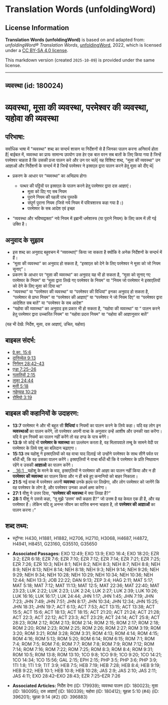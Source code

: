 # Translation Words (unfoldingWord)

## License Information

**Translation Words (unfoldingWord)** is based on and adapted from: _unfoldingWord® Translation Words_, [unfoldingWord](https://unfoldingword.org/utw), 2022, which is licensed under a [CC BY-SA 4.0 license](https://creativecommons.org/licenses/by-sa/4.0/legalcode.en).

This markdown version (created `2025-10-09`) is provided under the same license.



--------------------------------

## व्यवस्था (id: 180024)

व्यवस्था, मूसा की व्यवस्था, परमेश्वर की व्यवस्था, यहोवा की व्यवस्था
===================================================================

परिभाषा:
--------

सर्वाधिक भाषा में "व्यवस्था" शब्द का सन्दर्भ शासन या निर्देशनों से है जिनका पालन करना अनिवार्य होता है\| बाईबल में, व्यवस्था का प्रायः सामान्य उपयोग उस हेर एक बात वरन सब बातों के लिए किया गया है जिन्हें परमेश्वर चाहता है कि उसकी प्रजा पालन करे और उन पर चले\| यह विशिष्ट शब्द, "मूसा की व्यवस्था" उन आज्ञाओं और निर्देशनों के सन्दर्भ में है जिन्हें परमेश्वर ने इस्राएल द्वारा पालन करने हेतु मूसा को दीए थे\|

* प्रकरण के आधार पर “व्यवस्था” का अभिप्राय होगाः

    + पत्थर की पट्टियों पर इस्राएल के पालन करने हेतु परमेश्वर द्वारा दस आज्ञाएं।
        + मूसा को दिए गए सब नियम
        + पुराने नियम की पहली पांच पुस्तकें
        + संपूर्ण पुराना नियम (जिसे नये नियम में पवित्रशास्त्र कहा गया है।)
        + परमेश्वर के सब आदेश एवं इच्छा
* “व्यवस्था और भविष्यद्वक्ता” नये नियम में इब्रानी धर्मशास्त्र (या पुराने नियम) के लिए काम में ली गई उक्ति है।

अनुवाद के सुझाव
---------------

* इस शब्द का अनुवाद बहुवचन में “व्यवस्थाएं” किया जा सकता है क्योंकि वे अनेक निर्देशनों के सन्दर्भ में हैं।
* “मूसा की व्यवस्था” का अनुवाद हो सकता है, “इस्राएल को देने के लिए परमेश्वर ने मूसा को जो नियम सुनाए”।
* प्रकरण के आधार पर “मूसा की व्यवस्था” का अनुवाद यह भी हो सकता है, “मूसा को सुनाए गए परमेश्वर के नियम” या “मूसा द्वारा लिखे गए परमेश्वर के नियम” या "नियम जो परमेश्वर ने इस्राएलियों को देने के लिए मूसा को दिया था"
* “व्यवस्था” या “परमेश्वर की व्यवस्था” या “परमेश्वर की विधियां” इनका अनुवाद हो सकता है, “परमेश्वर से प्राप्त नियम” या “परमेश्वर की आज्ञाएं” या “परमेश्वर ने जो नियम दिए” या “परमेश्वर द्वारा आदेशित सब बातें” या “परमेश्वर के सब आदेश”
* “यहोवा की व्यवस्था” का अनुवाद इस प्रकार भी हो सकता है, “यहोवा की व्यवस्था” या “ पालन करने हेतु परमेश्वर द्वारा उच्चारित नियम” या "यहोवा प्रदत्त नियम" या “यहोवा की आज्ञानुसार बातें”

(यह भी देखें: निर्देश, मूसा, दस आज्ञाएं, उचित, यहोवा)

बाइबल संदर्भ:
-------------

* [प्रे.का. 15:6](https://ref.ly/Acts15:6)
* [दानिय्येल 9:13](https://ref.ly/Dan9:13)
* [निर्गमन 28:42–43](https://ref.ly/Exod28:42-Exod28:43)
* [एज्रा 7:25–26](https://ref.ly/Ezra7:25-Ezra7:26)
* [गलातियों 2:15](https://ref.ly/Gal2:15)
* [लूका 24:44](https://ref.ly/Luke24:44)
* [मत्ती 5:18](https://ref.ly/Matt5:18)
* [नहेम्याह 10:29](https://ref.ly/Neh10:29)
* [रोमियो 3:19](https://ref.ly/Rom3:19)

बाइबल की कहानियों के उदाहरण:
----------------------------

* **13:7** परमेश्वर ने और भी बहुत सी **विधियां** व नियमों का पालन करने के लिये कहा। यदि वह लोग इन **व्यवस्थाओं** का पालन करेंगे, तो परमेश्वर अपनी वाचा के अनुसार उन्हें आशीष और उनकी रक्षा करेंगा। यदि वे इन नियमों का पालन नहीं करेंगे तो वह दण्ड के पात्र बनेंगे।
* **13:9** जो कोई भी **परमेश्वर के व्यवस्था** का उल्लंघन करता है, वह मिलापवाले तम्बू के सामने वेदी पर परमेश्वर के लिये पशु का बलिदान चढ़ाएगा।
* **15:13** तब यहोशू ने इस्राएलियों को वह वाचा याद दिलाई जो उन्होंने परमेश्वर के साथ सीनै पर्वत पर बाँधी थी, कि वह उसका पालन करेंगे। इस्राएलियों ने वाचा बाँधी थी कि वे परमेश्वर के प्रति निष्ठावान रहेंगे व उसकी **आज्ञाओ** का पालन करेंगे।
* \_\_[16:1](rc://*/tn/help/obs/16/01)\_\_यहोशू के मरने के बाद, इस्राएलियों ने परमेश्वर की आज्ञा का पालन नहीं किया और न ही **परमेश्वर की व्यवस्था** का पालन किया और न ही बचे हुए कनानियो को बाहर निकाला।
* **21:5** नई वाचा में परमेश्वर अपनी **व्यवस्था** उनके ह्रदय पर लिखेगा, और लोग परमेश्वर को जानेंगे कि वह परमेश्वर के लोग है, और परमेश्वर उनका अधर्म क्षमा करेगा।
* **27:1** यीशु ने उत्तर दिया, “**परमेश्वर की व्यवस्था** में क्या लिखा है?”
* **28:1** यीशु ने उससे कहा, “तू मुझे ‘उत्तम’ क्यों कहता है?” जो उत्तम है वह केवल एक ही है, और वह परमेश्वर है। लेकिन यदि तू अनन्त जीवन का वारिस बनना चाहता है, तो **परमेश्वर की आज्ञाओं** का पालन करना।”

शब्द तथ्य:
----------

* स्ट्रोंग्स: H430, H1881, H1882, H2706, H2710, H3068, H4687, H4872, H4941, H8451, G23160, G35510, G35650

* **Associated Passages:** EXO 12:49; EXO 13:9; EXO 16:4; EXO 18:20; EZR 3:2; EZR 6:18; EZR 7:6; EZR 7:10; EZR 7:12; EZR 7:14; EZR 7:21; EZR 7:25; EZR 7:26; EZR 10:3; NEH 8:1; NEH 8:2; NEH 8:3; NEH 8:7; NEH 8:8; NEH 8:9; NEH 8:13; NEH 8:14; NEH 8:18; NEH 9:3; NEH 9:14; NEH 9:26; NEH 9:29; NEH 9:34; NEH 10:28; NEH 10:29; NEH 10:34; NEH 10:36; NEH 12:44; NEH 13:3; JOB 22:22; DAN 9:13; ZEP 3:4; HAG 2:11; MAT 5:17; MAT 5:18; MAT 7:12; MAT 11:13; MAT 12:5; MAT 22:36; MAT 22:40; MAT 23:23; LUK 2:22; LUK 2:23; LUK 2:24; LUK 2:27; LUK 2:39; LUK 10:26; LUK 16:16; LUK 16:17; LUK 24:44; JHN 1:17; JHN 1:45; JHN 7:19; JHN 7:23; JHN 7:49; JHN 7:51; JHN 8:17; JHN 10:34; JHN 12:34; JHN 15:25; JHN 18:31; JHN 19:7; ACT 6:13; ACT 7:53; ACT 13:15; ACT 13:38; ACT 15:5; ACT 15:6; ACT 18:13; ACT 18:15; ACT 21:20; ACT 21:24; ACT 21:28; ACT 22:3; ACT 22:12; ACT 23:3; ACT 23:29; ACT 24:14; ACT 25:8; ACT 28:23; ROM 2:12; ROM 2:13; ROM 2:14; ROM 2:15; ROM 2:17; ROM 2:18; ROM 2:20; ROM 2:23; ROM 2:25; ROM 2:26; ROM 2:27; ROM 3:19; ROM 3:20; ROM 3:21; ROM 3:28; ROM 3:31; ROM 4:13; ROM 4:14; ROM 4:15; ROM 4:16; ROM 5:13; ROM 5:20; ROM 6:14; ROM 6:15; ROM 7:1; ROM 7:4; ROM 7:5; ROM 7:6; ROM 7:7; ROM 7:8; ROM 7:9; ROM 7:12; ROM 7:14; ROM 7:16; ROM 7:22; ROM 7:25; ROM 8:3; ROM 8:4; ROM 9:31; ROM 10:5; ROM 13:8; ROM 13:10; 1CO 9:8; 1CO 9:9; 1CO 9:20; 1CO 14:21; 1CO 14:34; 1CO 15:56; GAL 2:15; EPH 2:15; PHP 3:5; PHP 3:6; PHP 3:9; 1TI 1:8; 1TI 1:9; TIT 3:9; HEB 7:5; HEB 7:19; HEB 7:28; HEB 8:4; HEB 9:19; HEB 9:22; HEB 10:1; HEB 10:8; HEB 10:28; JAS 2:9; JAS 2:10; JAS 2:11; JAS 4:11; EXO 28:42–EXO 28:43; EZR 7:25–EZR 7:26
* **Associated Articles:** निर्देश देना (ID: 179939); व्यवस्था पालन (ID: 180023); मूसा (ID: 180095); दस आज्ञाएँ (ID: 180339); यहोवा (ID: 180412); यूहन्ना 5:10 (#4) (ID: 396201); यूहन्ना 9:14 (#2) (ID: 396883)


